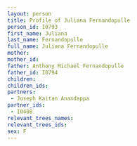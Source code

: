 ```yaml
---
layout: person
title: Profile of Juliana Fernandopulle
person_id: I0793
first_name: Juliana
last_name: Fernandopulle
full_name: Juliana Fernandopulle
mother: 
mother_id: 
father: Anthony Michael Fernandopulle
father_id: I0794
children:
children_ids:
partners:
 - Joseph Kaitan Anandappa
partner_ids:
 - I0408
relevant_trees_names:
relevant_trees_ids:
sex: F
---
```


